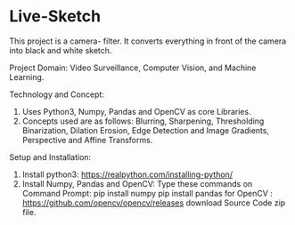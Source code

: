# Live-Sketch
This project is a camera- filter. It converts everything in front of the camera into black and white sketch.




Project Domain:
Video Surveillance, Computer Vision, and Machine Learning.




Technology and Concept:
1. Uses Python3, Numpy, Pandas and OpenCV as core Libraries. 
2. Concepts used are as follows: Blurring, Sharpening, Thresholding Binarization, Dilation Erosion, Edge Detection and Image Gradients, Perspective and Affine Transforms.



Setup and Installation:
1. Install python3: https://realpython.com/installing-python/
2. Install Numpy, Pandas and OpenCV: 
        Type these commands on Command Prompt: pip install numpy
                                               pip install pandas
                                               for OpenCV : https://github.com/opencv/opencv/releases download Source Code zip file.
                              

